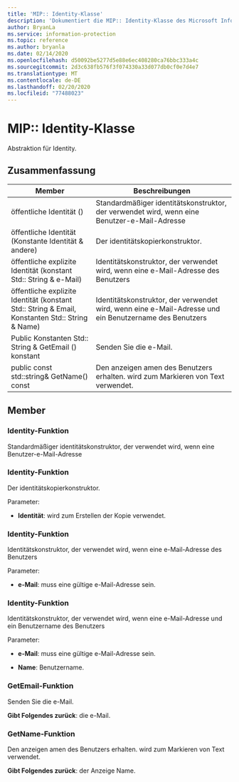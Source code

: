 ```yaml
---
title: 'MIP:: Identity-Klasse'
description: 'Dokumentiert die MIP:: Identity-Klasse des Microsoft Information Protection (MIP) SDK.'
author: BryanLa
ms.service: information-protection
ms.topic: reference
ms.author: bryanla
ms.date: 02/14/2020
ms.openlocfilehash: d50092be5277d5e88e6ec408280ca76bbc333a4c
ms.sourcegitcommit: 2d3c638fb576f3f074330a33d077db0cf0e7d4e7
ms.translationtype: MT
ms.contentlocale: de-DE
ms.lasthandoff: 02/20/2020
ms.locfileid: "77488023"
---
```

# <a name="class-mipidentity"></a>MIP:: Identity-Klasse 
Abstraktion für Identity.
  
## <a name="summary"></a>Zusammenfassung
 Member                        | Beschreibungen                                
--------------------------------|---------------------------------------------
öffentliche Identität ()  |  Standardmäßiger identitätskonstruktor, der verwendet wird, wenn eine Benutzer-e-Mail-Adresse
öffentliche Identität (Konstante Identität & andere)  |  Der identitätskopierkonstruktor.
öffentliche explizite Identität (konstant Std:: String & e-Mail)  |  Identitätskonstruktor, der verwendet wird, wenn eine e-Mail-Adresse des Benutzers
öffentliche explizite Identität (konstant Std:: String & Email, Konstanten Std:: String & Name)  |  Identitätskonstruktor, der verwendet wird, wenn eine e-Mail-Adresse und ein Benutzername des Benutzers
Public Konstanten Std:: String & GetEmail () konstant  |  Senden Sie die e-Mail.
public const std::string& GetName() const  |  Den anzeigen amen des Benutzers erhalten. wird zum Markieren von Text verwendet.
  
## <a name="members"></a>Member
  
### <a name="identity-function"></a>Identity-Funktion
Standardmäßiger identitätskonstruktor, der verwendet wird, wenn eine Benutzer-e-Mail-Adresse
  
### <a name="identity-function"></a>Identity-Funktion
Der identitätskopierkonstruktor.

Parameter:  
* **Identität**: wird zum Erstellen der Kopie verwendet.


  
### <a name="identity-function"></a>Identity-Funktion
Identitätskonstruktor, der verwendet wird, wenn eine e-Mail-Adresse des Benutzers

Parameter:  
* **e-Mail**: muss eine gültige e-Mail-Adresse sein.


  
### <a name="identity-function"></a>Identity-Funktion
Identitätskonstruktor, der verwendet wird, wenn eine e-Mail-Adresse und ein Benutzername des Benutzers

Parameter:  
* **e-Mail**: muss eine gültige e-Mail-Adresse sein. 


* **Name**: Benutzername.


  
### <a name="getemail-function"></a>GetEmail-Funktion
Senden Sie die e-Mail.

  
**Gibt Folgendes zurück**: die e-Mail.
  
### <a name="getname-function"></a>GetName-Funktion
Den anzeigen amen des Benutzers erhalten. wird zum Markieren von Text verwendet.

  
**Gibt Folgendes zurück**: der Anzeige Name.